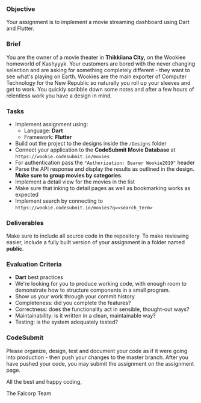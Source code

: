 ### Objective

Your assignment is to implement a movie streaming dashboard using Dart and Flutter.

### Brief

You are the owner of a movie theater in **Thikkiiana City,** on the Wookiee homeworld of Kashyyyk. Your customers are bored with the never changing selection and are asking for something completely different - they want to see what's playing on Earth. Wookies are the main exporter of Computer Technology for the New Republic so naturally you roll up your sleeves and get to work. You quickly scribble down some notes and after a few hours of relentless work you have a design in mind.

### Tasks

-   Implement assignment using:
    -   Language: **Dart**
    -   Framework: **Flutter**
-   Build out the project to the designs inside the `/Designs` folder
-   Connect your application to the **CodeSubmit Movie Database** at `https://wookie.codesubmit.io/movies`
-   For authentication pass the `"Authorization: Bearer Wookie2019"` header
-   Parse the API response and display the results as outlined in the design. **Make sure to group movies by categories**.
-   Implement a detail view for the movies in the list
-   Make sure that inking to detail pages as well as bookmarking works as expected
-   Implement search by connecting to `https://wookie.codesubmit.io/movies?q=<search_term>`

### Deliverables

Make sure to include all source code in the repository. To make reviewing easier, include a fully built version of your assignment in a folder named **public**.

### Evaluation Criteria

-   **Dart** best practices
-   We're looking for you to produce working code, with enough room to demonstrate how to structure components in a small program.
-   Show us your work through your commit history
-   Completeness: did you complete the features?
-   Correctness: does the functionality act in sensible, thought-out ways?
-   Maintainability: is it written in a clean, maintainable way?
-   Testing: is the system adequately tested?

### CodeSubmit

Please organize, design, test and document your code as if it were
going into production - then push your changes to the master branch. After you have pushed your code, you may submit the assignment on the assignment page.

All the best and happy coding,

The Falcorp Team